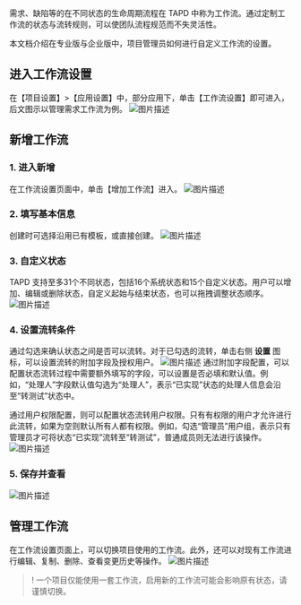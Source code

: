 需求、缺陷等的在不同状态的生命周期流程在 TAPD 中称为工作流。通过定制工作流的状态与流转规则，可以使团队流程规范而不失灵活性。

本文档介绍在专业版与企业版中，项目管理员如何进行自定义工作流的设置。

 

## 进入工作流设置

在【项目设置】>【应用设置】中，部分应用下，单击【工作流设置】即可进入，后文图示以管理需求工作流为例。
![图片描述](https://main.qcloudimg.com/raw/d58f9934c5f76322001d6e6c7bd59a84.png)

 

## 新增工作流

### **1. 进入新增**

在工作流设置页面中，单击【增加工作流】进入。
![图片描述](https://main.qcloudimg.com/raw/fadb0efe27b1a50c8489fc52b32944f8.png)

### **2. 填写基本信息**

创建时可选择沿用已有模板，或直接创建。
![图片描述](https://main.qcloudimg.com/raw/9e0952382d2b0040071d53689734cdf0.png)

### **3. 自定义状态**

TAPD 支持至多31个不同状态，包括16个系统状态和15个自定义状态。用户可以增加、编辑或删除状态，自定义起始与结束状态，也可以拖拽调整状态顺序。
![图片描述](https://main.qcloudimg.com/raw/ae875dab60c5ee8d160de1a67c110d3c.png)

### **4. 设置流转条件**

通过勾选来确认状态之间是否可以流转。对于已勾选的流转，单击右侧 **设置** 图标，可以设置流转的附加字段及授权用户。
![图片描述](https://main.qcloudimg.com/raw/60dbec895d0f3b3e1fb3ac741afc46a3.png)
通过附加字段配置，可以配置状态流转过程中需要额外填写的字段，可以设置是否必填和默认值。例如，“处理人”字段默认值勾选为“处理人”，表示“已实现”状态的处理人信息会沿至“转测试”状态中。

通过用户权限配置，则可以配置状态流转用户权限。只有有权限的用户才允许进行此流转，如果为空则默认所有人都有权限。例如，勾选“管理员”用户组，表示只有管理员才可将状态“已实现”流转至“转测试”，普通成员则无法进行该操作。
![图片描述](https://main.qcloudimg.com/raw/71460195e382ddadb48ccf39ef3bebc9.png)

### **5. 保存并查看**

![图片描述](https://main.qcloudimg.com/raw/37de17e5d4c9977f927908c76aeab661.png)

 

## 管理工作流

在工作流设置页面上，可以切换项目使用的工作流。此外，还可以对现有工作流进行编辑、复制、删除、查看变更历史等操作。
![图片描述](https://main.qcloudimg.com/raw/3e4d96d7e3d765f3262f92b3a8d8257c.png)

> ! 一个项目仅能使用一套工作流，启用新的工作流可能会影响原有状态，请谨慎切换。
